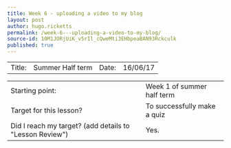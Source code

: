 ```yaml
---
title: Week 6 - uploading a video to my blog
layout: post
author: hugo.ricketts
permalink: /week-6---uploading-a-video-to-my-blog/
source-id: 10M1JORjUiK_v5rIl_cQweMti3EHbpeaBAN93Rckculk
published: true
---
```

<table>
  <tr>
    <td>Title:  </td>
    <td>Summer Half term </td>
    <td> Date:  </td>
    <td>16/06/17</td>
  </tr>
</table>


<table>
  <tr>
    <td>Starting point:</td>
    <td>Week 1 of summer half term</td>
  </tr>
  <tr>
    <td>Target for this lesson?</td>
    <td>To successfully make a quiz</td>
  </tr>
  <tr>
    <td>Did I reach my target? 
(add details to "Lesson Review")</td>
    <td>Yes.</td>
  </tr>
</table>


<script src="//repl.it/embed/H5wH/2.js"></script>

